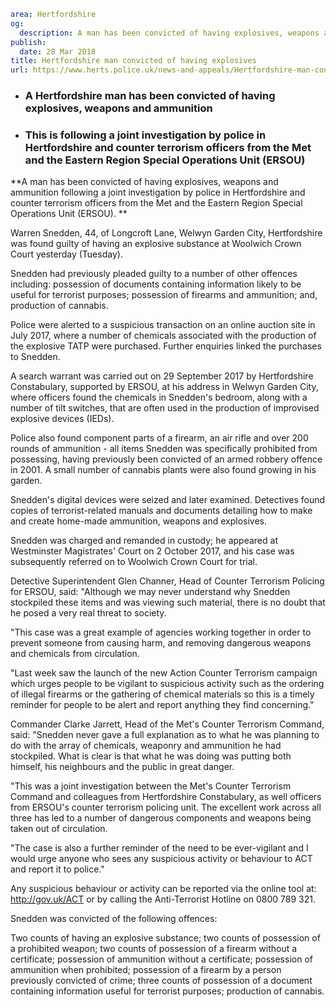 ```yaml
area: Hertfordshire
og:
  description: A man has been convicted of having explosives, weapons and ammunition following a joint investigation by police in Hertfordshire and counter terrorism officers from the Met and the Eastern Region Special Operations Unit (ERSOU).
publish:
  date: 28 Mar 2018
title: Hertfordshire man convicted of having explosives
url: https://www.herts.police.uk/news-and-appeals/Hertfordshire-man-convicted-of-having-explosives
```

* ### A Hertfordshire man has been convicted of having explosives, weapons and ammunition

 * ### This is following a joint investigation by police in Hertfordshire and counter terrorism officers from the Met and the Eastern Region Special Operations Unit (ERSOU)

**A man has been convicted of having explosives, weapons and ammunition following a joint investigation by police in Hertfordshire and counter terrorism officers from the Met and the Eastern Region Special Operations Unit (ERSOU). **

Warren Snedden, 44, of Longcroft Lane, Welwyn Garden City, Hertfordshire was found guilty of having an explosive substance at Woolwich Crown Court yesterday (Tuesday).

Snedden had previously pleaded guilty to a number of other offences including: possession of documents containing information likely to be useful for terrorist purposes; possession of firearms and ammunition; and, production of cannabis.

Police were alerted to a suspicious transaction on an online auction site in July 2017, where a number of chemicals associated with the production of the explosive TATP were purchased. Further enquiries linked the purchases to Snedden.

A search warrant was carried out on 29 September 2017 by Hertfordshire Constabulary, supported by ERSOU, at his address in Welwyn Garden City, where officers found the chemicals in Snedden's bedroom, along with a number of tilt switches, that are often used in the production of improvised explosive devices (IEDs).

Police also found component parts of a firearm, an air rifle and over 200 rounds of ammunition - all items Snedden was specifically prohibited from possessing, having previously been convicted of an armed robbery offence in 2001. A small number of cannabis plants were also found growing in his garden.

Snedden's digital devices were seized and later examined. Detectives found copies of terrorist-related manuals and documents detailing how to make and create home-made ammunition, weapons and explosives.

Snedden was charged and remanded in custody; he appeared at Westminster Magistrates' Court on 2 October 2017, and his case was subsequently referred on to Woolwich Crown Court for trial.

Detective Superintendent Glen Channer, Head of Counter Terrorism Policing for ERSOU, said: "Although we may never understand why Snedden stockpiled these items and was viewing such material, there is no doubt that he posed a very real threat to society.

"This case was a great example of agencies working together in order to prevent someone from causing harm, and removing dangerous weapons and chemicals from circulation.

"Last week saw the launch of the new Action Counter Terrorism campaign which urges people to be vigilant to suspicious activity such as the ordering of illegal firearms or the gathering of chemical materials so this is a timely reminder for people to be alert and report anything they find concerning."

Commander Clarke Jarrett, Head of the Met's Counter Terrorism Command, said: "Snedden never gave a full explanation as to what he was planning to do with the array of chemicals, weaponry and ammunition he had stockpiled. What is clear is that what he was doing was putting both himself, his neighbours and the public in great danger.

"This was a joint investigation between the Met's Counter Terrorism Command and colleagues from Hertfordshire Constabulary, as well officers from ERSOU's counter terrorism policing unit. The excellent work across all three has led to a number of dangerous components and weapons being taken out of circulation.

"The case is also a further reminder of the need to be ever-vigilant and I would urge anyone who sees any suspicious activity or behaviour to ACT and report it to police."

Any suspicious behaviour or activity can be reported via the online tool at: http://gov.uk/ACT or by calling the Anti-Terrorist Hotline on 0800 789 321.

Snedden was convicted of the following offences:

Two counts of having an explosive substance; two counts of possession of a prohibited weapon; two counts of possession of a firearm without a certificate; possession of ammunition without a certificate; possession of ammunition when prohibited; possession of a firearm by a person previously convicted of crime; three counts of possession of a document containing information useful for terrorist purposes; production of cannabis.
